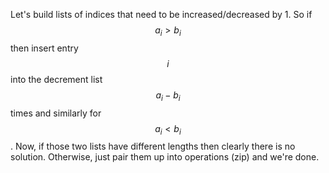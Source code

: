 Let's build lists of indices that need to be increased/decreased by 1.  So if $$a_i > b_i$$ then insert entry $$i$$ into the decrement list $$a_i-b_i$$ times and similarly for $$a_i < b_i$$.  Now, if those two lists have different lengths then clearly there is no solution.  Otherwise, just pair them up into operations (zip) and we're done.
